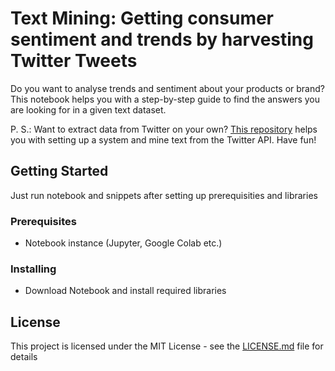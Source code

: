 # Text Mining: Getting consumer sentiment and trends by harvesting Twitter Tweets

Do you want to analyse trends and sentiment about your products or brand? This notebook helps you with a step-by-step guide to find the answers you are looking for in a given text dataset.

P. S.: Want to extract data from Twitter on your own? [This repository](https://github.com/spreusler/Twitter-API-and-Postgres-application-in-Python) helps you with setting up a system and mine text from the Twitter API. Have fun!

## Getting Started

Just run notebook and snippets after setting up prerequisities and libraries

### Prerequisites

- Notebook instance (Jupyter, Google Colab etc.)

### Installing

- Download Notebook and install required libraries

## License

This project is licensed under the MIT License - see the [LICENSE.md](LICENSE.md) file for details
